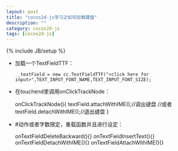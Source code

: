 ```yaml
---
layout: post
title: "cocos2d-js学习之如何加载键盘"
description: ""
category: cocos2d-js
tags: [cocos2d-js]
---
```

{% include JB/setup %}


 - 加载一个TextFieldTTF：

        _textField = new cc.TextFieldTTF("<click here for input>",TEXT_INPUT_FONT_NAME,TEXT_INPUT_FONT_SIZE);

 - 在touchend里调用onClickTrackNode：

    onClickTrackNode(){
        textField.attachWithIME();//调出键盘
        //或者
        textField.detachWithIME();//退出键盘
    }

 - #动作或者字数限定，重载函数并且进行设定：

    onTextFieldDeleteBackward(){}
    onTextFieldInsertText(){}
    onTextFieldDetachWithIME(){}
    onTextFieldAttachWithIME(){}


